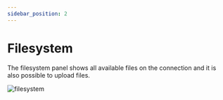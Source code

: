 ```yaml
---
sidebar_position: 2
---
```


# Filesystem

The filesystem panel shows all available files on the connection and it is also
possible to upload files.

![filesystem](/img/backend/api/connection/filesystem.png)
